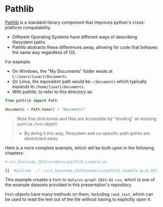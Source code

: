 # Pathlib

[Pathlib](https://docs.python.org/3/library/pathlib.html) is a standard-library component that improves
python's cross-platform compatability.

- Different Operating Systems have different ways of describing filesystem paths
- Pathlib abstracts these differences away, allowing for code that behaves the same way regardless of
  OS.

For example:

- On Windows, the "My Documents" folder exists at `C:/users/{user}/Documents`
- On Linux, the equivalent path would be `~/Documents` which typically expands
  to `/home/{user}/Documents`.
- With pathlib, to refer to this directory as:

```py
from pathlib import Path

documents = Path.home() / "Documents"
```

> Note that directories and files are accessible by "dividing" an existing `pathlib.Path` object.
>  - By doing it this way, filesystem and os-specific path quirks are abstracted away.

Here is a more complete example, which will be built-upon in the following chapters:

```python
# uci_bootcamp_2021/examples/pathlib_example.py

{{  #include ../../uci_bootcamp_2021/examples/pathlib_example.py:6:20}}
```

This example creates a `Path` to `data/us-graph-2015-02.csv`, which is one of the example datasets
provided in this presentation's repository.

`Path` objects have many methods on them, including `read_text`, which can be used to read the text out of the file without having to explicitly open it.
